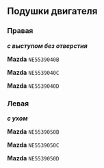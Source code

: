 ## Подушки двигателя

### Правая

***с выступом без отверстия***

__Mazda__ `NE5539040B`

__Mazda__ `NE5539040C`

__Mazda__ `NE5539040D`

### Левая

***с ухом***

__Mazda__ `NE5539050B`

__Mazda__ `NE5539050C`

__Mazda__ `NE5539050D`